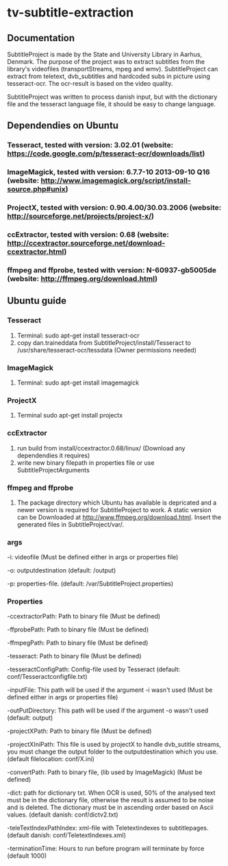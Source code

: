 tv-subtitle-extraction
======================
## Documentation
SubtitleProject is made by the State and University Library in Aarhus, Denmark. The purpose of the project
was to extract subtitles from the library's videofiles (transportStreams, mpeg and wmv). 
SubtitleProject can extract from teletext, dvb_subtitles and hardcoded subs in picture using tesseract-ocr. 
The ocr-result is based on the video quality.

SubtitleProject was written to process danish input, but with the dictionary file and the tesseract language
file, it should be easy to change language.

## Dependendies on Ubuntu

### Tesseract, tested with version: 3.02.01 (website: https://code.google.com/p/tesseract-ocr/downloads/list)

### ImageMagick, tested with version: 6.7.7-10 2013-09-10 Q16 (website: http://www.imagemagick.org/script/install-source.php#unix)

### ProjectX, tested with version: 0.90.4.00/30.03.2006 (website: http://sourceforge.net/projects/project-x/)

### ccExtractor, tested with version: 0.68 (website: http://ccextractor.sourceforge.net/download-ccextractor.html)

### ffmpeg and ffprobe, tested with version: N-60937-gb5005de (website: http://ffmpeg.org/download.html)

## Ubuntu guide

### Tesseract
1. Terminal: sudo apt-get install tesseract-ocr
2. copy dan.traineddata from SubtitleProject/install/Tesseract to /usr/share/tesseract-ocr/tessdata (Owner permissions needed)

### ImageMagick
1. Terminal: sudo apt-get install imagemagick

### ProjectX
1. Terminal sudo apt-get install projectx

### ccExtractor
1. run build from install/ccextractor.0.68/linux/ (Download any dependendies it requires) 
2. write new binary filepath in properties file or use SubtitleProjectArguments

### ffmpeg and ffprobe
1. The package directory which Ubuntu has available is depricated and a newer version is required for SubtitleProject to work. 
   A static version can be Downloaded at http://www.ffmpeg.org/download.html. Insert the generated files in SubtitleProject/var/.

### args
-i: videofile (Must be defined either in args or properties file)

-o: outputdestination (default: /output)

-p: properties-file. (default: /var/SubtitleProject.properties) 

### Properties
	
-ccextractorPath: 	Path to binary file (Must be defined)

-ffprobePath: 		Path to binary file (Must be defined)

-ffmpegPath: 		Path to binary file (Must be defined)

-tesseract:		Path to binary file (Must be defined)

-tesseractConfigPath: 	Config-file used by Tesseract (default: conf/Tesseractconfigfile.txt)

-inputFile: 		This path will be used if the argument -i wasn't used (Must be defined either in args or properties file)

-outPutDirectory: 	This path will be used if the argument -o wasn't used (default: output)

-projectXPath: 		Path to binary file (Must be defined)

-projectXIniPath: 	This file is used by projectX to handle dvb_sutitle streams, you must change the output folder to the outputdestination
                  		which you use. (default filelocation: conf/X.ini)

-convertPath:		Path to binary file, (lib used by ImageMagick) (Must be defined)

-dict: 			path for dictionary txt. When OCR is used, 50% of the analysed text must be in the dictionary file,
	  			otherwise the result is assumed to be noise and is deleted. The dictionary must be in ascending order based
	   			on Ascii values. (default danish: conf/dictv2.txt)

-teleTextIndexPathIndex: xml-file with Teletextindexes to subtitlepages. (default danish: conf/TeletextIndexes.xml)

-terminationTime: 	Hours to run before program will terminate by force (default 1000)